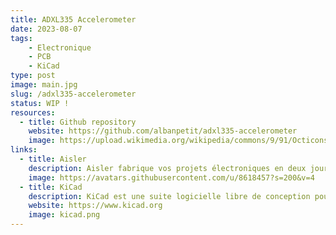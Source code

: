 ```yaml
---
title: ADXL335 Accelerometer
date: 2023-08-07
tags:
    - Electronique
    - PCB
    - KiCad
type: post
image: main.jpg
slug: /adxl335-accelerometer
status: WIP !
resources:
  - title: Github repository
    website: https://github.com/albanpetit/adxl335-accelerometer
    image: https://upload.wikimedia.org/wikipedia/commons/9/91/Octicons-mark-github.svg
links:
  - title: Aisler
    description: Aisler fabrique vos projets électroniques en deux jours a des prix abordable avec une expedition a travers le monde entier.
    image: https://avatars.githubusercontent.com/u/8618457?s=200&v=4
  - title: KiCad
    description: KiCad est une suite logicielle libre de conception pour l'électronique pour le dessin de schémas électroniques et la conception de circuits imprimés. KiCad est publié sous licence GNU GPL.
    website: https://www.kicad.org
    image: kicad.png
---
```

